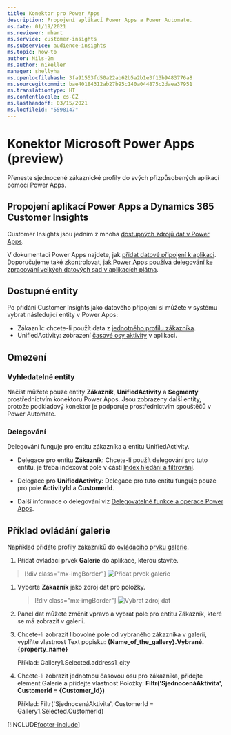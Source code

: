 ```yaml
---
title: Konektor pro Power Apps
description: Propojení aplikací Power Apps a Power Automate.
ms.date: 01/19/2021
ms.reviewer: mhart
ms.service: customer-insights
ms.subservice: audience-insights
ms.topic: how-to
author: Nils-2m
ms.author: nikeller
manager: shellyha
ms.openlocfilehash: 3fa91553fd50a22ab62b5a2b1e3f13b9483776a8
ms.sourcegitcommit: bae40184312ab27b95c140a044875c2daea37951
ms.translationtype: HT
ms.contentlocale: cs-CZ
ms.lasthandoff: 03/15/2021
ms.locfileid: "5598147"
---
```

# <a name="microsoft-power-apps-connector-preview"></a>Konektor Microsoft Power Apps (preview)

Přeneste sjednocené zákaznické profily do svých přizpůsobených aplikací pomocí Power Apps.

## <a name="connect-power-apps-and-dynamics-365-customer-insights"></a>Propojení aplikací Power Apps a Dynamics 365 Customer Insights

Customer Insights jsou jedním z mnoha [dostupných zdrojů dat v Power Apps](/powerapps/maker/canvas-apps/working-with-data-sources).

V dokumentaci Power Apps najdete, jak [přidat datové připojení k aplikaci](/powerapps/maker/canvas-apps/add-data-connection). Doporučujeme také zkontrolovat, [jak Power Apps používá delegování ke zpracování velkých datových sad v aplikacích plátna](/powerapps/maker/canvas-apps/delegation-overview).

## <a name="available-entities"></a>Dostupné entity

Po přidání Customer Insights jako datového připojení si můžete v systému vybrat následující entity v Power Apps:

- Zákazník: chcete-li použít data z [jednotného profilu zákazníka](customer-profiles.md).
- UnifiedActivity: zobrazení [časové osy aktivity](activities.md) v aplikaci.

## <a name="limitations"></a>Omezení

### <a name="retrievable-entities"></a>Vyhledatelné entity

Načíst můžete pouze entity **Zákazník**, **UnifiedActivity** a **Segmenty** prostřednictvím konektoru Power Apps. Jsou zobrazeny další entity, protože podkladový konektor je podporuje prostřednictvím spouštěčů v Power Automate.  

### <a name="delegation"></a>Delegování

Delegování funguje pro entitu zákazníka a entitu UnifiedActivity. 

- Delegace pro entitu **Zákazník**: Chcete-li použít delegování pro tuto entitu, je třeba indexovat pole v části [Index hledání a filtrování](search-filter-index.md).  

- Delegace pro **UnifiedActivity**: Delegace pro tuto entitu funguje pouze pro pole **ActivityId** a **CustomerId**.  

- Další informace o delegování viz [Delegovatelné funkce a operace Power Apps](/connectors/commondataservice/#power-apps-delegable-functions-and-operations-for-the-cds-for-apps). 

## <a name="example-gallery-control"></a>Příklad ovládání galerie

Například přidáte profily zákazníků do [ovládacího prvku galerie](/powerapps/maker/canvas-apps/add-gallery).

1. Přidat ovládací prvek **Galerie** do aplikace, kterou stavíte.

> [!div class="mx-imgBorder"]
> ![Přidat prvek galerie](media/connector-powerapps9.png "Přidat prvek galerie")

1. Vyberte **Zákazník** jako zdroj dat pro položky.

    > [!div class="mx-imgBorder"]
    > ![Vybrat zdroj dat](media/choose-datasource-powerapps.png "Vybrat zdroj dat")

1. Panel dat můžete změnit vpravo a vybrat pole pro entitu Zákazník, které se má zobrazit v galerii.

1. Chcete-li zobrazit libovolné pole od vybraného zákazníka v galerii, vyplňte vlastnost Text popisku: **{Name_of_the_gallery}.Vybrané.{property_name}**

    Příklad: Gallery1.Selected.address1_city

1. Chcete-li zobrazit jednotnou časovou osu pro zákazníka, přidejte element Galerie a přidejte vlastnost Položky: **Filtr('SjednocenáAktivita', CustomerId = {Customer_Id})**

    Příklad: Filtr('SjednocenáAktivita', CustomerId = Gallery1.Selected.CustomerId)


[!INCLUDE[footer-include](../includes/footer-banner.md)]
